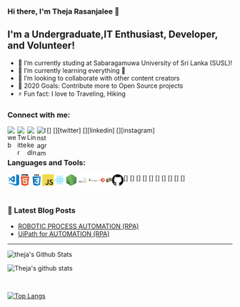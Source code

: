 ### Hi there, I'm Theja Rasanjalee  👋

## I'm a Undergraduate,IT Enthusiast, Developer, and Volunteer!
- 🔭 I’m currently studing at  Sabaragamuwa University of Sri Lanka (SUSL)!
- 🌱 I’m currently learning everything 🤣
- 👯 I’m looking to collaborate with other content creators
- 🥅 2020 Goals: Contribute more to Open Source projects
- ⚡ Fun fact: I love to Traveling, Hiking

### Connect with me:

[<img align="left" alt="web" width="22px"  src="https://raw.githubusercontent.com/iconic/open-iconic/master/svg/globe.svg/http://thejarasanjalee.000webhostapp.com"/>]
[<img align="left" alt="Twitter" width="22px" src="https://cdn.jsdelivr.net/npm/simple-icons@v3/icons/twitter.svg" href="https://twitter.com/TRasanjalee" />][twitter]
[<img align="left" alt="LinkedIn" width="22px" src="https://cdn.jsdelivr.net/npm/simple-icons@v3/icons/linkedin.svg"  href="https://www.linkedin.com/in/theja-rasanjalee-b66302173" />][linkedin]
[<img align="left" alt="Instagram" width="22px" src="https://cdn.jsdelivr.net/npm/simple-icons@v3/icons/instagram.svg" href="https://www.instagram.com" />][instagram]

<br />

### Languages and Tools:

[<img align="left" alt="Visual Studio Code" width="26px" src="https://raw.githubusercontent.com/github/explore/80688e429a7d4ef2fca1e82350fe8e3517d3494d/topics/visual-studio-code/visual-studio-code.png" />]
[<img align="left" alt="HTML5" width="26px" src="https://raw.githubusercontent.com/github/explore/80688e429a7d4ef2fca1e82350fe8e3517d3494d/topics/html/html.png" />]
[<img align="left" alt="CSS3" width="26px" src="https://raw.githubusercontent.com/github/explore/80688e429a7d4ef2fca1e82350fe8e3517d3494d/topics/css/css.png" />]
[<img align="left" alt="JavaScript" width="26px" src="https://raw.githubusercontent.com/github/explore/80688e429a7d4ef2fca1e82350fe8e3517d3494d/topics/javascript/javascript.png" />]
[<img align="left" alt="React" width="26px" src="https://raw.githubusercontent.com/github/explore/80688e429a7d4ef2fca1e82350fe8e3517d3494d/topics/react/react.png" />]
[<img align="left" alt="Node.js" width="26px" src="https://raw.githubusercontent.com/github/explore/80688e429a7d4ef2fca1e82350fe8e3517d3494d/topics/nodejs/nodejs.png" />]
[<img align="left" alt="MySQL" width="26px" src="https://raw.githubusercontent.com/github/explore/80688e429a7d4ef2fca1e82350fe8e3517d3494d/topics/mysql/mysql.png" />]
[<img align="left" alt="MongoDB" width="26px" src="https://raw.githubusercontent.com/github/explore/80688e429a7d4ef2fca1e82350fe8e3517d3494d/topics/mongodb/mongodb.png" />]
[<img align="left" alt="Git" width="26px" src="https://raw.githubusercontent.com/github/explore/80688e429a7d4ef2fca1e82350fe8e3517d3494d/topics/git/git.png" />]
[<img align="left" alt="GitHub" width="26px" src="https://raw.githubusercontent.com/github/explore/78df643247d429f6cc873026c0622819ad797942/topics/github/github.png" />]

<br />


### 📕 Latest Blog Posts
<!-- BLOG-POST-LIST:START -->
- [ROBOTIC PROCESS AUTOMATION (RPA)](https://readhub.lk/robotic-process-automation-rpa/)
- [UiPath for AUTOMATION (RPA)](https://readhub.lk/uipath-for-automation/)


<!-- BLOG-POST-LIST:END -->

---

<img align="left" alt="theja's Github Stats" src="https://github-readme-stats.codestackr.vercel.app/api?username=Theja1996&show_icons=true&hide_border=true" />

<br />

![Theja's github stats](https://github-readme-stats.vercel.app/api?username=Theja1996&show_icons=true&theme=radical)

<br />



[![Top Langs](https://github-readme-stats.vercel.app/api/top-langs/?username=Theja1996)](https://github.com/anuraghazra/github-readme-stats)